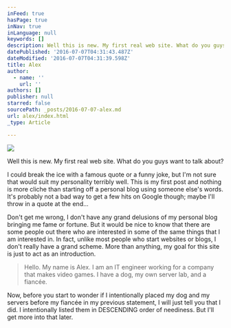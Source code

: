 ```yaml
---
inFeed: true
hasPage: true
inNav: true
inLanguage: null
keywords: []
description: Well this is new. My first real web site. What do you guys want to talk about?
datePublished: '2016-07-07T04:31:43.487Z'
dateModified: '2016-07-07T04:31:39.598Z'
title: Alex
author:
  - name: ''
    url: ''
authors: []
publisher: null
starred: false
sourcePath: _posts/2016-07-07-alex.md
url: alex/index.html
_type: Article

---
```

![](https://the-grid-user-content.s3-us-west-2.amazonaws.com/46452dd2-e583-4479-ae1d-5ae4f530ee64.jpg)

Well this is new. My first real web site. What do you guys want to talk about?

I could break the ice with a famous quote or a funny joke, but I'm not sure that would suit my personality terribly well. This is my first post and nothing is more cliche than starting off a personal blog using someone else's words. It's probably not a bad way to get a few hits on Google though; maybe I'll throw in a quote at the end...

Don't get me wrong, I don't have any grand delusions of my personal blog bringing me fame or fortune. But it would be nice to know that there are some people out there who are interested in some of the same things that I am interested in. In fact, unlike most people who start websites or blogs, I don't really have a grand scheme. More than anything, my goal for this site is just to act as an introduction.

> Hello. My name is Alex. I am an IT engineer working for a company that makes video games. I have a dog, my own server lab, and a fiancée.

Now, before you start to wonder if I intentionally placed my dog and my servers before my fiancée in my previous statement, I will just tell you that I did. I intentionally listed them in DESCENDING order of neediness. But I'll get more into that later.